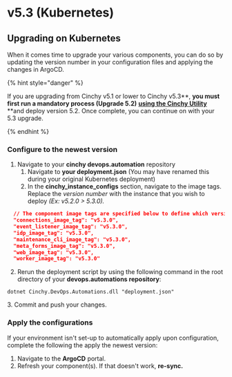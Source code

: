 # v5.3 (Kubernetes)

## Upgrading on Kubernetes

When it comes time to upgrade your various components, you can do so by updating the version number in your configuration files and applying the changes in ArgoCD.

{% hint style="danger" %}

<!-- vale off -->

If you are upgrading from Cinchy v5.1 or lower to Cinchy v5.3**, **you must first run a mandatory process (Upgrade 5.2)** [**using the Cinchy Utility**](https://app.gitbook.com/o/-LDtM6UlhGoQ91uwM5SF/s/F1vvLbEMfTF1UqCFU9hs/\~/changes/287/deployment-guide/upgrade-guides/upgrades/cinchy-upgrade-utility) **and deploy version 5.2. Once complete, you can continue on with your 5.3 upgrade.

<!-- vale on -->

{% endhint %}

### Configure to the newest version

1. Navigate to your **cinchy devops.automation** repository
   1. Navigate to **your deployment.json** (You may have renamed this during your original Kubernetes deployment)
   2. In the **cinchy_instance_configs** section, navigate to the image tags. Replace the _version number_ with the instance that you wish to deploy _(Ex: v5.2.0 > 5.3.0)._

```json
  // The component image tags are specified below to define which versions to deploy
  "connections_image_tag": "v5.3.0",
  "event_listener_image_tag": "v5.3.0",
  "idp_image_tag": "v5.3.0",
  "maintenance_cli_image_tag": "v5.3.0",
  "meta_forms_image_tag": "v5.3.0",
  "web_image_tag": "v5.3.0",
  "worker_image_tag": "v5.3.0"
```

2. Rerun the deployment script by using the following command in the root directory of your **devops.automations repository**:

```
dotnet Cinchy.DevOps.Automations.dll "deployment.json"
```

3\. Commit and push your changes.

### Apply the configurations

If your environment isn't set-up to automatically apply upon configuration, complete the following the apply the newest version:

1. Navigate to the **ArgoCD** portal.
2. Refresh your component(s). If that doesn't work, **re-sync.**
